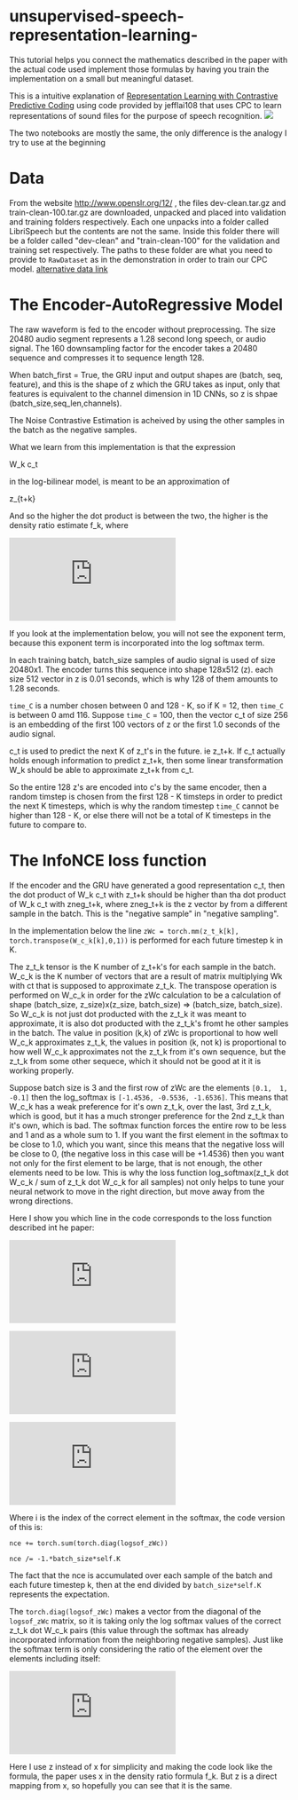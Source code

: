 # unsupervised-speech-representation-learning-

This tutorial helps you connect the mathematics described in the paper with the actual code used implement those formulas by having you train the implementation on a small but meaningful dataset.

This is a intuitive explanation of [Representation Learning with Contrastive Predictive Coding](https://arxiv.org/pdf/1807.03748.pdf)  using code provided by jefflai108 that uses CPC to learn representations of sound files for the purpose of speech recognition.
<img src="https://user-images.githubusercontent.com/2807595/45751168-8170f480-bc4c-11e8-81a5-3be064089642.png">

The two notebooks are mostly the same, the only difference is the analogy I try to use at the beginning

# Data

From the website http://www.openslr.org/12/ , the files dev-clean.tar.gz and train-clean-100.tar.gz are downloaded, unpacked and placed into validation and training folders respectively. Each one unpacks into a folder called LibriSpeech but the contents are not the same. Inside this folder there will be a folder called "dev-clean" and "train-clean-100" for the validation and training set respectively. The paths to these folder are what you need to provide to `RawDataset` as in the demonstration in order to train our CPC model. [alternative data link](https://drive.google.com/drive/folders/1rKYFjYktxiJ168bD-Ejm9JAhggkco_Ht?usp=sharing)

# The Encoder-AutoRegressive Model

The raw waveform is fed to the encoder without preprocessing. The size 20480 audio segment represents a 1.28 second long speech, or audio signal. The 160 downsampling factor for the encoder takes a 20480 sequence and compresses it to sequence length 128. 

When batch_first = True, the GRU input and output shapes are (batch, seq, feature), and this is the shape of z which the GRU takes as input, only that features is equivalent to the channel dimension in 1D CNNs, so z is shpae (batch_size,seq_len,channels). 

The Noise Contrastive Estimation is acheived by using the other samples in the batch as the negative samples. 

What we learn from this implementation is that the expression 

W_k c_t

in the log-bilinear model, is meant to be an approximation of 

z_{t+k}

And so the higher the dot product is between the two, the higher is the density ratio estimate f_k, where

![equation](https://latex.codecogs.com/gif.latex?f_k%28x_%7Bt&plus;k%7D%2C%20c_t%29%20%3D%20exp%28z%5ET_%7Bt&plus;k%7D%20W_k%20c_t%29)

If you look at the implementation below, you will not see the exponent term, because this exponent term is incorporated into the log softmax term. 

In each training batch, batch_size samples of audio signal is used of size 20480x1. The encoder turns this sequence into shape 128x512 (z). each size 512 vector in z is 0.01 seconds, which is why 128 of them amounts to 1.28 seconds. 

`time_C` is a number chosen between 0 and 128 - K, so if K = 12, then `time_C` is between 0 amd 116. Suppose `time_C` = 100, then the vector c_t of size 256 is an embedding of the first 100 vectors of z or the first 1.0 seconds of the audio signal. 

c_t is used to predict the next K of z_t's in the future. ie z_t+k. If c_t actually holds enough information to predict z_t+k, then some linear transformation W_k should be able to approximate z_t+k from c_t. 

So the entire 128 z's are encoded into c's by the same encoder, then a random timstep is chosen from the first 128 - K timsteps in order to predict the next K timesteps, which is why the random timestep `time_C` cannot be higher than 128 - K, or else there will not be a total of K timesteps in the future to compare to. 

# The InfoNCE loss function

If the encoder and the GRU have generated a good representation c_t, then the dot product of W_k c_t with z_t+k should be higher than tha dot product of W_k c_t with zneg_t+k, where zneg_t+k is the z vector by from a different sample in the batch. This is the "negative sample" in "negative sampling". 

In the implementation below the line `zWc = torch.mm(z_t_k[k], torch.transpose(W_c_k[k],0,1))` is performed for each future timestep k in K. 

The z_t_k tensor is the K number of z_t+k's for each sample in the batch.
W_c_k is the K number of vectors that are a result of matrix multiplying Wk with ct that is supposed to approximate z_t_k. The transpose operation is performed on W_c_k in order for the zWc calculation to be a calculation of shape (batch_size, z_size)x(z_size, batch_size) => (batch_size, batch_size). So W_c_k is not just dot producted with the z_t_k it was meant to approximate, it is also dot producted with the z_t_k's fromt he other samples in the batch. The value in position (k,k) of zWc is proportional to how well W_c_k approximates z_t_k, the values in position (k, not k) is proportional to how well W_c_k approximates not the z_t_k from it's own sequence, but the z_t_k from some other sequece, which it should not be good at it it is working properly. 

Suppose batch size is 3 and the first row of zWc are the elements `[0.1,  1,  -0.1]` then the log_softmax is `[-1.4536, -0.5536, -1.6536]`. This means that W_c_k has a weak preference for it's own z_t_k, over the last, 3rd  z_t_k, which is good, but it has a much stronger preference for the 2nd z_t_k than it's own, which is bad. The softmax function forces the entire row to be less and 1 and as a whole sum to 1. If you want the first element in the softmax to be close to 1.0, which you want, since this means that the negative loss will be close to 0, (the negative loss in this case will be +1.4536) then you want not only for the first element to be large, that is not enough, the other elements need to be low. This is why the loss function log_softmax(z_t_k dot W_c_k / sum of z_t_k dot W_c_k for all samples) not only helps to tune your neural network to move in the right direction, but move away from the wrong directions.

Here I show you which line in the code corresponds to the loss function described int he paper:


![equation](https://latex.codecogs.com/gif.latex?InfoNCELoss%28z_%7Bt%20%3D%20t%27%20%5Crightarrow%20t%27&plus;k%7D%2C%20c_t%29%20%3D%20-%20E%20%5Cleft%5B%20%5Clog%28%20%5Cfrac%7Bf_k%28z_%7Bt&plus;k%7D%2C%20c_t%29%7D%7B%5Csum_%7BJ%7D%20f_k%28z_%7Bj%7D%2C%20c_t%29%7D%20%29%20%5Cright%5D)


![equation](https://latex.codecogs.com/gif.latex?%3D%20-%20E%20%5Cleft%5B%20%5Clog%28%20%5Cfrac%7Be%5E%7Bz%5ET_%7Bt&plus;k%7D%20W_k%20c_t%7D%7D%7B%5Csum_%7BJ%7D%20e%5E%7Bz%5ET_%7Bj%7D%20W_k%20c_t%7D%7D%20%29%20%5Cright%5D)

![equation](https://latex.codecogs.com/gif.latex?%3D%20-%20E%20%5Cleft%5B%20%5Clog%28%20softmax%28%20e%5E%7Bz%5ET_%7Bj%7D%20W_k%20c_t%29%7D_i%20%29%20%5Cright%5D)

Where i is the index of the correct element in the softmax, the code version of this is:

`nce += torch.sum(torch.diag(logsof_zWc))`

`nce /= -1.*batch_size*self.K` 

The fact that the nce is accumulated over each sample of the batch and each future timestep k, then at the end divided by `batch_size*self.K` represents the expectation. 

The `torch.diag(logsof_zWc)` makes a vector from the diagonal of the `logsof_zWc` matrix, so it is taking only the log softmax values of the correct z_t_k dot W_c_k pairs (this value through the softmax has already incorporated information from the neighboring negative samples). Just like the softmax term is only considering the ratio of the element over the elements including itself:

![equation](https://latex.codecogs.com/gif.latex?%5Cfrac%7Bf_k%28z_%7Bt&plus;k%7D%2C%20c_t%29%7D%7B%5Csum_%7BJ%7D%20f_k%28z_%7Bj%7D%2C%20c_t%29%7D)

Here I use z instead of x for simplicity and making the code look like the formula, the paper uses x in the density ratio formula f_k. But z is a direct mapping from x, so hopefully you can see that it is the same. 
